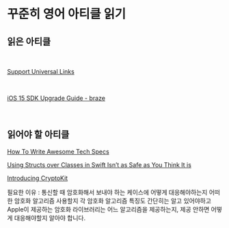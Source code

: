 
# 꾸준히 영어 아티클 읽기


## 읽은 아티클

<br>

[Support Universal Links](https://github.com/jeehge/Study/blob/master/Article/Text/SupportUniversalLinks.md)

<br>

[iOS 15 SDK Upgrade Guide - braze](https://www.braze.com/docs/developer_guide/platform_integration_guides/ios/ios_15/)

<br>

## 읽어야 할 아티클

[How To Write Awesome Tech Specs]([https://eng.lyft.com/awesome-tech-specs-86eea8e45bb9](https://eng.lyft.com/awesome-tech-specs-86eea8e45bb9))

[Using Structs over Classes in Swift Isn’t as Safe as You Think It is](https://medium.com/devgauge/using-structs-over-classes-in-swift-isnt-as-safe-as-you-think-it-is-a59794d10c31)

[Introducing CryptoKit](https://www.raywenderlich.com/10846296-introducing-cryptokit)

필요한 이유 : 통신할 때 암호화해서 보내야 하는 케이스에 어떻게 대응해야하는지 어떠한 암호화 알고리즘 사용할지 각 암호화 알고리즘 특징도 간단히는 알고 있어야하고 Apple이 제공하는 암호화 라이브러리는 어느 알고리즘을 제공하는지, 제공 안하면 어떻게 대응해야할지 알아야 합니다.

<br>
